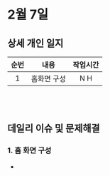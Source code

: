 # 2월 7일
## 상세 개인 일지 
|순번|내용|작업시간
|:---:|:-----:|:-------:
|1| 홈화면 구성 | N H


</br></br>
## 데일리 이슈 및 문제해결
### 1. 홈 화면 구성
  - 
